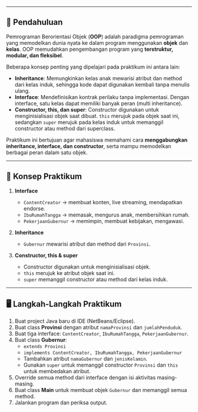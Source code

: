 
---

## 📝 Pendahuluan
Pemrograman Berorientasi Objek (**OOP**) adalah paradigma pemrograman yang memodelkan dunia nyata ke dalam program menggunakan **objek** dan **kelas**. OOP memudahkan pengembangan program yang **terstruktur, modular, dan fleksibel**.  

Beberapa konsep penting yang dipelajari pada praktikum ini antara lain:
- **Inheritance**: Memungkinkan kelas anak mewarisi atribut dan method dari kelas induk, sehingga kode dapat digunakan kembali tanpa menulis ulang.
- **Interface**: Mendefinisikan kontrak perilaku tanpa implementasi. Dengan interface, satu kelas dapat memiliki banyak peran (multi inheritance).
- **Constructor, this, dan super**: Constructor digunakan untuk menginisialisasi objek saat dibuat. `this` merujuk pada objek saat ini, sedangkan `super` merujuk pada kelas induk untuk memanggil constructor atau method dari superclass.

Praktikum ini bertujuan agar mahasiswa memahami cara **menggabungkan inheritance, interface, dan constructor**, serta mampu memodelkan berbagai peran dalam satu objek.

---

## 🚀 Konsep Praktikum
1. **Interface**
   - `ContentCreator` → membuat konten, live streaming, mendapatkan endorse.
   - `IbuRumahTangga` → memasak, mengurus anak, membersihkan rumah.
   - `PekerjaanGubernur` → memimpin, membuat kebijakan, mengawasi.

2. **Inheritance**
   - `Gubernur` mewarisi atribut dan method dari `Provinsi`.

3. **Constructor, this & super**
   - Constructor digunakan untuk menginisialisasi objek.
   - `this` merujuk ke atribut objek saat ini.
   - `super` memanggil constructor atau method dari kelas induk.

---

## 🖥️ Langkah-Langkah Praktikum
1. Buat project Java baru di IDE (NetBeans/Eclipse).  
2. Buat class **Provinsi** dengan atribut `namaProvinsi` dan `jumlahPenduduk`.  
3. Buat tiga interface: `ContentCreator`, `IbuRumahTangga`, `PekerjaanGubernur`.  
4. Buat class **Gubernur**:
   - `extends Provinsi`  
   - `implements ContentCreator, IbuRumahTangga, PekerjaanGubernur`  
   - Tambahkan atribut `namaGubernur` dan `jenisKelamin`.  
   - Gunakan `super` untuk memanggil constructor `Provinsi` dan `this` untuk membedakan atribut.  
5. Override semua method dari interface dengan isi aktivitas masing-masing.  
6. Buat class **Main** untuk membuat objek `Gubernur` dan memanggil semua method.  
7. Jalankan program dan periksa output.
